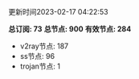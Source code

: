 更新时间2023-02-17 04:22:53

**总订阅: 73**
**总节点: 900**
**有效节点: 284**
- v2ray节点: 187
- ss节点: 96
- trojan节点: 1

